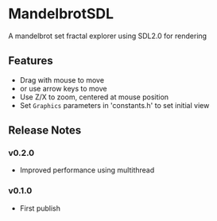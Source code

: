 # MandelbrotSDL

A mandelbrot set fractal explorer using SDL2.0 for rendering

## Features

- Drag with mouse to move
- or use arrow keys to move
- Use Z/X to zoom, centered at mouse position
- Set `Graphics` parameters in 'constants.h' to set initial view

## Release Notes

### v0.2.0

- Improved performance using multithread

### v0.1.0

- First publish